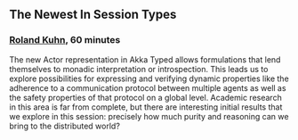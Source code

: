 ## The Newest In Session Types

### [Roland Kuhn](https://twitter.com/rolandkuhn), 60 minutes

The new Actor representation in Akka Typed allows formulations that lend
themselves to monadic interpretation or introspection. This leads us to explore
possibilities for expressing and verifying dynamic properties like the
adherence to a communication protocol between multiple agents as well as the
safety properties of that protocol on a global level. Academic research in this
area is far from complete, but there are interesting initial results that we
explore in this session: precisely how much purity and reasoning can we bring
to the distributed world?

